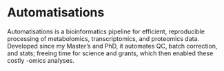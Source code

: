 # Automatisations
Automatisations is a bioinformatics pipeline for efficient, reproducible processing of metabolomics, transcriptomics, and proteomics data. Developed since my Master’s and PhD, it automates QC, batch correction, and stats; freeing time for science and grants, which then enabled these costly -omics analyses.
